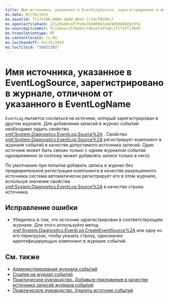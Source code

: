 ```yaml
---
title: Имя источника, указанное в EventLogSource, зарегистрировано в журнале, отличном от указанного в EventLogName
ms.date: 07/20/2015
ms.assetid: 7317e100-098b-408d-86e5-7c74cf8558c7
ms.openlocfilehash: 22129ab0c4f7fe0a78300907a949d9368028c9fa
ms.sourcegitcommit: 5c1abeec15fbddcc7dbaa729fabc1f1f29f12045
ms.translationtype: MT
ms.contentlocale: ru-RU
ms.lasthandoff: 03/15/2019
ms.locfileid: "58022302"
---
```

# <a name="source-name-specified-in-eventlogsource-is-registered-to-a-log-other-than-that-specified-in-eventlogname"></a>Имя источника, указанное в EventLogSource, зарегистрировано в журнале, отличном от указанного в EventLogName
`EventLog` пытается сослаться на источник, который зарегистрирован в другом журнале. Для добавления записей в журнал событий необходимо задать свойство <xref:System.Diagnostics.EventLog.Source%2A> . Свойство <xref:System.Diagnostics.EventLog.Source%2A> регистрирует компонент в журнале событий в качестве допустимого источника записей. Один источник может быть связан только с одним журналом событий одновременно (и поэтому может добавлять записи только в него).  
  
 По умолчанию при попытке добавить запись в журнал без предварительной регистрации компонента в качестве разрешенного источника система автоматически регистрирует его в этом журнале, используя значение свойства <xref:System.Diagnostics.EventLog.Source%2A> в качестве строки источника.  
  
## <a name="to-correct-this-error"></a>Исправление ошибки  
  
-   Убедитесь в том, что источник зарегистрирован в соответствующем журнале. Для этого используйте метод <xref:System.Diagnostics.EventLog.CreateEventSource%2A> или одну из его перегрузок, чтобы указать строку, однозначно идентифицирующую компонент в журнале событий.  
  
## <a name="see-also"></a>См. также

- [Администрирование журнала событий](https://docs.microsoft.com/previous-versions/visualstudio/visual-studio-2008/4f69axw4(v=vs.90))
- [Ссылки на журнал событий](https://docs.microsoft.com/previous-versions/visualstudio/visual-studio-2008/k43k9z2a(v=vs.90))
- [Практическое руководство. Добавьте приложение в качестве источника записей журнала событий](https://docs.microsoft.com/previous-versions/visualstudio/visual-studio-2008/xz73e171(v=vs.90))
- [Практическое руководство. Удалить источник событий](https://docs.microsoft.com/previous-versions/visualstudio/visual-studio-2008/k57466fc(v=vs.90))
